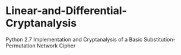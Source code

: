 # Linear-and-Differential-Cryptanalysis
Python 2.7 Implementation and Cryptanalysis of a Basic Substitution-Permutation Network Cipher 
